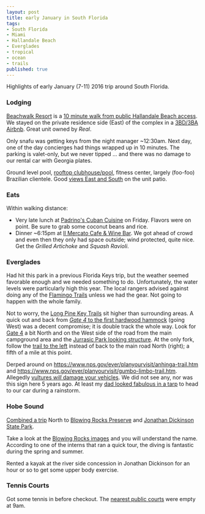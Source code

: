```yaml
---
layout: post
title: early January in South Florida
tags:
- South Florida
- Miami
- Hallandale Beach
- Everglades
- tropical
- ocean
- trails
published: true
---
```

Highlights of early January (7-11) 2016 trip around South Florida.

### Lodging
[Beachwalk Resort](http://beachwalkresortfl.com/)
is a [10 minute walk from public Hallandale Beach access](https://goo.gl/maps/EbtbcB8f7rE2).
We stayed on the private residence side (East) of the complex in a
[3BD/3BA Airbnb](https://www.airbnb.com/rooms/11756131). Great unit owned by _Real_.

Only snafu was getting keys from the night manager ~12:30am. Next day, one of the day concierges
had things wrapped up in 10 minutes. The parking is valet-only, but we never tipped ... and
there was no damage to our rental car with Georgia plates.

Ground level pool, [rooftop clubhouse/pool](https://www.dropbox.com/sc/0r80ul513n1ivcw/AACTBELR5po8bjtAOVT_G1cGa),
fitness center, largely (foo-foo) Brazilian clientele.
Good [views East and South](https://www.dropbox.com/sc/2futh9gba432ovm/AACJsZFJeUvFCtWZ39wrb26ha) on the unit patio.

### Eats
Within walking distance:

- Very late lunch at [Padrino's Cuban Cuisine](http://www.yelp.com/biz/padrinos-cuban-cuisine-hallandale-beach-2)
on Friday. Flavors were on point. Be sure to grab some coconut beans and rice.
- Dinner ~6:15pm at [Il Mercato Cafe & Wine Bar](http://www.yelp.com/biz/il-mercato-cafe-and-wine-bar-hallandale-beach).
We got ahead of crowd and even then they only had space outside; wind protected, quite nice.
Get the _Grilled Artichoke_ and _Squash Ravioli_.

### Everglades
Had hit this park in a previous Florida Keys trip, but the weather seemed favorable enough
and we needed something to do. Unfortunately, the water levels were particularly high this year.
The local rangers advised against doing any of the
[Flamingo Trails](https://www.nps.gov/ever/planyourvisit/flamingo-trails.htm) unless we had the gear.
Not going to happen with the whole family.

Not to worry, the [Long Pine Key Trails](https://www.nps.gov/ever/planyourvisit/long-pine-key-trails.htm)
sit higher than surrounding areas. A quick out and back from
[_Gate 4_ to the first hardwood hammock](https://drive.google.com/file/d/0B0yT30uCaFvvZ18wd0VHUXRoMlU/view) (going West)
was a decent compromise; it is double track the whole way.
Look for [Gate 4](https://www.dropbox.com/sc/w6xs3rllc1d2op0/AADUHV9sijnwOfshH8phsQlta) a bit North and on the West
side of the road from the main campground area and the
[Jurrasic Park looking structure](https://www.dropbox.com/sc/4bl99daepatqjtt/AACsk2mkd_HVcT3YaVQFsMUya).
At the only fork, follow the [trail to the left](https://www.dropbox.com/sc/ylktxjsnaz42cmb/AADKtq_ndt2WYul5-2slSp1Wa)
instead of back to the main road North (right); a fifth of a mile at this point.

Derped around on <https://www.nps.gov/ever/planyourvisit/anhinga-trail.htm>
and <https://www.nps.gov/ever/planyourvisit/gumbo-limbo-trail.htm>. Allegedly
[vultures _will_ damage your vehicles](https://drive.google.com/file/d/0B611viYGQAn5SnpzcVc4eGlHT0k/view).
We did not see any, nor was this sign here 5 years ago. At least my
[dad looked fabulous in a tarp](https://drive.google.com/file/d/0B611viYGQAn5S01MRDdiRUUwWXM/view)
to head to our car during a rainstorm.

### Hobe Sound
[Combined a trip](https://goo.gl/maps/X4iyNVZ5LcH2) North to
[Blowing Rocks Preserve](http://www.nature.org/ourinitiatives/regions/northamerica/unitedstates/florida/placesweprotect/blowing-rocks-preserve.xml)
and
[Jonathan Dickinson State Park](https://www.floridastateparks.org/park/Jonathan-Dickinson).

Take a look at the  [Blowing Rocks images](https://www.dropbox.com/sc/w06mvs78u3xzvlf/AACHWIvJhaGWG6qK9wtl8mm1a)
and you will understand the name. According to one of the interns that ran a quick tour, the diving
is fantastic during the spring and summer.

Rented a kayak at the river side concession in Jonathan Dickinson for an hour or so to get some upper body exercise.

### Tennis Courts
Got some tennis in before checkout.
The [nearest public courts](https://goo.gl/maps/GVhgRQhafJw) were empty at 9am.
